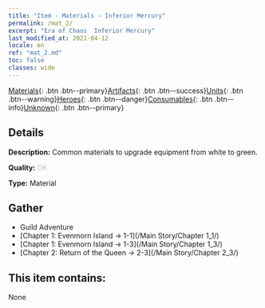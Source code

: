 ```yaml
---
title: "Item - Materials - Inferior Mercury"
permalink: /mat_2/
excerpt: "Era of Chaos  Inferior Mercury"
last_modified_at: 2021-04-12
locale: en
ref: "mat_2.md"
toc: false
classes: wide
---
```

 [Materials](/Items/){: .btn .btn--primary}[Artifacts](/Items/Artifacts/){: .btn .btn--success}[Units](/Items/Units/){: .btn .btn--warning}[Heroes](/Items/Heroes/){: .btn .btn--danger}[Consumables](/Items/Consumables/){: .btn .btn--info}[Unknown](/Items/Unknown/){: .btn .btn--primary}

## Details
 **Description:** Common materials to upgrade equipment from white to green.

 **Quality:** <span style="color: #C0C0C0">OK</span>

 **Type:** Material

## Gather

*    Guild Adventure 
*    [Chapter 1: Evenmorn Island -> 1-1](/Main Story/Chapter 1_1/) 
*    [Chapter 1: Evenmorn Island -> 1-3](/Main Story/Chapter 1_3/) 
*    [Chapter 2: Return of the Queen -> 2-3](/Main Story/Chapter 2_3/) 

## This item contains:

  None

